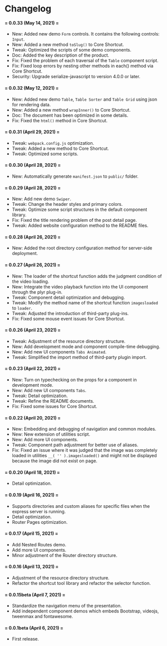 # Changelog


#### = 0.0.33 (May 14, 2021) =

* New: Added new demo `Form` controls. It contains the following controls: 	`Input`.
* New: Added a new method `toSlug()` to Core Shortcut.
* Tweak: Optimized the scripts of some demo components.
* Doc: Added the key description of the product.
* Fix: Fixed the problem of each traversal of the `Table` component script.
* Fix: Fixed loop errors by nesting other methods in each() method via Core Shortcut.
* Security: Upgrade serialize-javascript to version 4.0.0 or later.



#### = 0.0.32 (May 12, 2021) =

* New: Added new demo `Table`, `Table Sorter` and `Table Grid` using json for rendering data.
* New: Added a new method `wrapInner()` to Core Shortcut.
* Doc: The document has been optimized in some details.
* Fix: Fixed the `html()` method in Core Shortcut.


#### = 0.0.31 (April 29, 2021) =

* Tweak: `webpack.config.js` optimization.
* Tweak: Added a new method to Core Shortcut.
* Tweak: Optimized some scripts.


#### = 0.0.30 (April 28, 2021) =

* New: Automatically generate `manifest.json` to `public/` folder.



#### = 0.0.29 (April 28, 2021) =

* New: Add new demo `Swiper`.
* Tweak: Change the header styles and primary colors.
* Tweak: Optimize some script structures in the default component library.
* Fix: Fixed the title rendering problem of the post detail page.
* Tweak: Added website configuration method to the README files.



#### = 0.0.28 (April 26, 2021) =

* New: Added the root directory configuration method for server-side deployment.


#### = 0.0.27 (April 26, 2021) =

* New: The loader of the shortcut function adds the judgment condition of the video loading.
* New: Integrate the video playback function into the UI component through the plyr plug-in.
* Tweak: Component detail optimization and debugging.
* Tweak: Modify the method name of the shortcut function `imagesloaded` to `loader`.
* Tweak: Adjusted the introduction of third-party plug-ins.
* Fix: Fixed some mouse event issues for Core Shortcut.




#### = 0.0.26 (April 23, 2021) =

* Tweak: Adjustment of the resource directory structure.
* New: Add development mode and component compile-time debugging.
* New: Add new UI components `Tabs Animated`.
* Tweak: Simplified the import method of third-party plugin import.


#### = 0.0.23 (April 22, 2021) =

* New: Turn on typechecking on the props for a component in development mode.
* New: Add new UI components `Tabs`.
* Tweak: Detail optimization.
* Tweak: Refine the README documents.
* Fix: Fixed some issues for Core Shortcut.



#### = 0.0.22 (April 20, 2021) =

* New: Embedding and debugging of navigation and common modules.
* New: New extension of utilities script.
* New: Add more UI components.
* Tweak: Component path adjustment for better use of aliases.
* Fix: Fixed an issue where it was judged that the image was completely loaded in utilities `__( '' ).imagesloaded()` and might not be displayed because the image did not exist on page.



#### = 0.0.20 (April 18, 2021) =

* Detail optimization.


#### = 0.0.19 (April 16, 2021) =

* Supports directories and custom aliases for specific files when the express server is running.
* Detail optimization.
* Router Pages optimization.


#### = 0.0.17 (April 15, 2021) =

* Add Nested Routes demo.
* Add more UI components.
* Minor adjustment of the Router directory structure. 


#### = 0.0.16 (April 13, 2021) =

* Adjustment of the resource directory structure.
* Refactor the shortcut tool library and refactor the selector function.


#### = 0.0.15beta (April 7, 2021) =

* Standardize the navigation menu of the presentation.
* Add independent component demos which embeds Bootstrap, videojs, tweenmax and fontawesome.


#### = 0.0.1beta (April 6, 2021) =

* First release.
